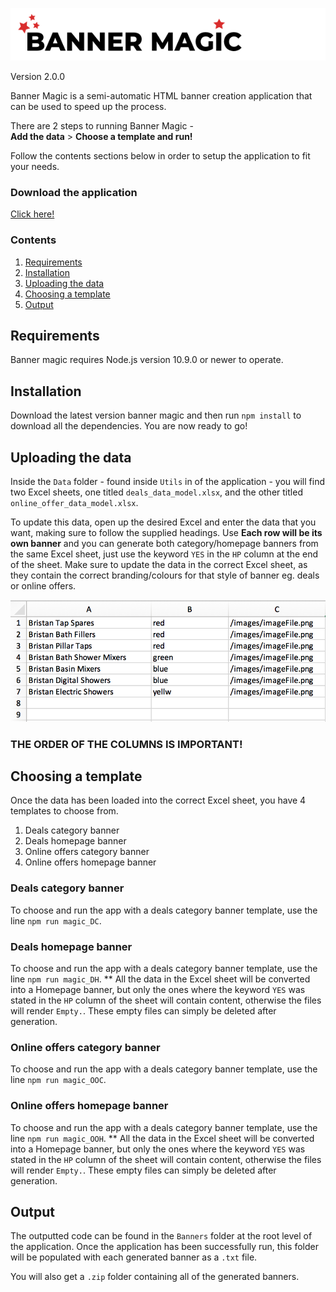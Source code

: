
![Example of Excel sheet data model](Utils/Images/logo.png)

Version 2.0.0

Banner Magic is a semi-automatic HTML banner creation application that can be used to speed up the process.

There are 2 steps to running Banner Magic -
<br/>
**Add the data** > **Choose a template and run!**

Follow the contents sections below in order to setup the application to fit your needs.

### Download the application
[Click here!](https://github.com/stevenrobertswolseley/banner_magic/archive/master.zip)

### Contents
1. [Requirements](#Requirements)
2. [Installation](#Installation)
3. [Uploading the data](#Uploading_the_data)
4. [Choosing a template](#Choosing_a_template)
5. [Output](#Output)


<a name="Requirements"></a>
## Requirements
Banner magic requires Node.js version 10.9.0 or newer to operate.

<a name="Installation"></a>
## Installation
Download the latest version banner magic and then run `npm install` to download all the dependencies. You are now ready to go!

<a name="Uploading_the_data"></a>
## Uploading the data
Inside the `Data` folder - found inside `Utils` in of the application - you will find two Excel sheets, one titled `deals_data_model.xlsx`, and the other titled `online_offer_data_model.xlsx`.

To update this data, open up the desired Excel and enter the data that you want, making sure to follow the supplied headings. Use  **Each row will be its own banner** and you can generate both category/homepage banners from the same Excel sheet, just use the keyword `YES` in the `HP` column at the end of the sheet. Make sure to update the data in the correct Excel sheet, as they contain the correct branding/colours for that style of banner eg. deals or online offers.

![Example of Excel sheet data model](Utils/Images/Excel_Sheet_Example.png)

### THE ORDER OF THE COLUMNS IS IMPORTANT!

<a name="Choosing_a_template"></a>
## Choosing a template
Once the data has been loaded into the correct Excel sheet, you have 4 templates to choose from.
1. Deals category banner
2. Deals homepage banner
3. Online offers category banner
4. Online offers homepage banner

### Deals category banner
To choose and run the app with a deals category banner template, use the line `npm run magic_DC`.

### Deals homepage banner
To choose and run the app with a deals category banner template, use the line `npm run magic_DH`.
** All the data in the Excel sheet will be converted into a Homepage banner, but only the ones where the keyword `YES` was stated in the `HP` column of the sheet will contain content, otherwise the files will render `Empty.`. These empty files can simply be deleted after generation.

### Online offers category banner
To choose and run the app with a deals category banner template, use the line `npm run magic_OOC`.

### Online offers homepage banner
To choose and run the app with a deals category banner template, use the line `npm run magic_OOH`.
** All the data in the Excel sheet will be converted into a Homepage banner, but only the ones where the keyword `YES` was stated in the `HP` column of the sheet will contain content, otherwise the files will render `Empty.`. These empty files can simply be deleted after generation.

<a name="Output"></a>
## Output
The outputted code can be found in the `Banners` folder at the root level of the application. Once the application has been successfully run, this folder will be populated with each generated banner as a `.txt` file.

You will also get a `.zip` folder containing all of the generated banners.
